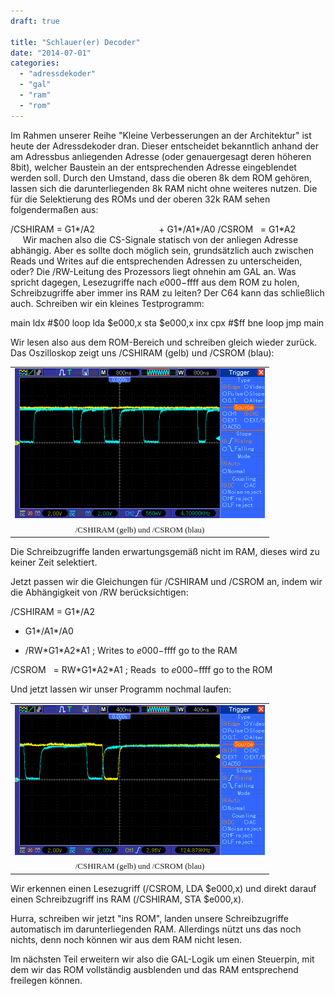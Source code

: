 ```yaml
---
draft: true

title: "Schlauer(er) Decoder"
date: "2014-07-01"
categories: 
  - "adressdekoder"
  - "gal"
  - "ram"
  - "rom"
---
```


Im Rahmen unserer Reihe "Kleine Verbesserungen an der Architektur" ist heute der Adressdekoder dran. Dieser entscheidet bekanntlich anhand der am Adressbus anliegenden Adresse (oder genauergesagt deren höheren 8bit), welcher Baustein an der entsprechenden Adresse eingeblendet werden soll. Durch den Umstand, dass die oberen 8k dem ROM gehören, lassen sich die darunterliegenden 8k RAM nicht ohne weiteres nutzen. Die für die Selektierung des ROMs und der oberen 32k RAM sehen folgendermaßen aus:

/CSHIRAM = G1\*/A2                          + G1\*/A1\*/A0 /CSROM   = G1\*A2                  Wir machen also die CS-Signale statisch von der anliegen Adresse abhängig. Aber es sollte doch möglich sein, grundsätzlich auch zwischen Reads und Writes auf die entsprechenden Adressen zu unterscheiden, oder? Die /RW-Leitung des Prozessors liegt ohnehin am GAL an. Was spricht dagegen, Lesezugriffe nach $e000-$ffff aus dem ROM zu holen, Schreibzugriffe aber immer ins RAM zu leiten? Der C64 kann das schließlich auch. Schreiben wir ein kleines Testprogramm:

main ldx #$00 loop lda $e000,x sta $e000,x inx cpx #$ff bne loop jmp main

Wir lesen also aus dem ROM-Bereich und schreiben gleich wieder zurück. Das Oszilloskop zeigt uns /CSHIRAM (gelb) und /CSROM (blau):

<table style="margin-left:auto;margin-right:auto;text-align:center;" cellspacing="0" cellpadding="0" align="center"><tbody><tr><td style="text-align:center;"><a style="margin-left:auto;margin-right:auto;" href="https://steckschwein.files.wordpress.com/2014/07/7a51a-tekway114_1.gif"><img src="images/7a51a-tekway114_1.gif" width="400" height="240" border="0"></a></td></tr><tr><td style="text-align:center;"><span style="font-family:Times, 'Times New Roman', serif;font-size:small;text-align:start;">/CSHIRAM (gelb) und /CSROM (blau)</span></td></tr></tbody></table>

Die Schreibzugriffe landen erwartungsgemäß nicht im RAM, dieses wird zu keiner Zeit selektiert.

Jetzt passen wir die Gleichungen für /CSHIRAM und /CSROM an, indem wir die Abhängigkeit von /RW berücksichtigen:

/CSHIRAM = G1\*/A2 

 + G1\*/A1\*/A0

 + /RW\*G1\*A2\*A1 ; Writes to $e000-$ffff go to the RAM

/CSROM   = RW\*G1\*A2\*A1 ; Reads  to $e000-$ffff go to the ROM

Und jetzt lassen wir unser Programm nochmal laufen:

<table style="margin-left:auto;margin-right:auto;text-align:center;" cellspacing="0" cellpadding="0" align="center"><tbody><tr><td style="text-align:center;"><a style="margin-left:auto;margin-right:auto;" href="https://steckschwein.files.wordpress.com/2014/07/8f301-tekway114_2.gif"><img src="images/8f301-tekway114_2.gif" width="400" height="240" border="0"></a></td></tr><tr><td style="text-align:center;"><span style="font-family:Times, 'Times New Roman', serif;font-size:small;text-align:start;">/CSHIRAM (gelb) und /CSROM (blau)</span></td></tr></tbody></table>

Wir erkennen einen Lesezugriff (/CSROM, LDA $e000,x) und direkt darauf einen Schreibzugriff ins RAM (/CSHIRAM, STA $e000,x).

Hurra, schreiben wir jetzt "ins ROM", landen unsere Schreibzugriffe automatisch im darunterliegenden RAM. Allerdings nützt uns das noch nichts, denn noch können wir aus dem RAM nicht lesen.

Im nächsten Teil erweitern wir also die GAL-Logik um einen Steuerpin, mit dem wir das ROM vollständig ausblenden und das RAM entsprechend freilegen können.
